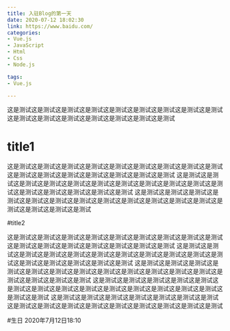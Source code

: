```yaml
---
title: 入驻Blog的第一天
date: 2020-07-12 18:02:30
link: https://www.baidu.com/
categories:
- Vue.js
- JavaScript
- Html
- Css
- Node.js

tags:
- Vue.js

---
```

这是测试这是测试这是测试这是测试这是测试这是测试这是测试这是测试这是测试这是测试这是测试这是测试这是测试这是测试这是测试这是测试

# title1

这是测试这是测试这是测试这是测试这是测试这是测试这是测试这是测试这是测试这是测试这是测试这是测试这是测试这是测试这是测试这是测试
这是测试这是测试这是测试这是测试这是测试这是测试这是测试这是测试这是测试这是测试这是测试这是测试这是测试这是测试这是测试这是测试
这是测试这是测试这是测试这是测试这是测试这是测试这是测试这是测试这是测试这是测试这是测试这是测试这是测试这是测试这是测试这是测试


#title2

这是测试这是测试这是测试这是测试这是测试这是测试这是测试这是测试这是测试这是测试这是测试这是测试这是测试这是测试这是测试这是测试
这是测试这是测试这是测试这是测试这是测试这是测试这是测试这是测试这是测试这是测试这是测试这是测试这是测试这是测试这是测试这是测试
这是测试这是测试这是测试这是测试这是测试这是测试这是测试这是测试这是测试这是测试这是测试这是测试这是测试这是测试这是测试这是测试
这是测试这是测试这是测试这是测试这是测试这是测试这是测试这是测试这是测试这是测试这是测试这是测试这是测试这是测试这是测试这是测试
这是测试这是测试这是测试这是测试这是测试这是测试这是测试这是测试这是测试这是测试这是测试这是测试这是测试这是测试这是测试这是测试


#生日
2020年7月12日18:10
